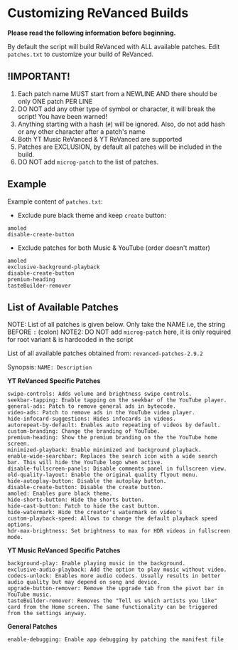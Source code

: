 # Customizing ReVanced Builds

**Please read the following information before beginning.**

By default the script will build ReVanced with ALL available patches. Edit `patches.txt` to customize your build of ReVanced.

## !IMPORTANT!
1. Each patch name MUST start from a NEWLINE AND there should be only ONE patch PER LINE
2. DO NOT add any other type of symbol or character, it will break the script! You have been warned!
3. Anything starting with a hash (`#`) will be ignored. Also, do not add hash or any other character after a patch's name
4. Both YT Music ReVanced & YT ReVanced are supported
5. Patches are EXCLUSION, by default all patches will be included in the build.
6. DO NOT add `microg-patch` to the list of patches.

## Example
Example content of `patches.txt`:

- Exclude pure black theme and keep `create` button:
```
amoled
disable-create-button
```

- Exclude patches for both Music & YouTube (order doesn't matter)
```
amoled
exclusive-background-playback
disable-create-button
premium-heading
tasteBuilder-remover
```

## List of Available Patches
NOTE: List of all patches is given below. Only take the NAME i.e, the string BEFORE `:` (colon)
NOTE2: DO NOT add `microg-patch` here, it is only required for root variant & is hardcoded in the script

List of all available patches obtained from: `revanced-patches-2.9.2`

Synopsis: `NAME: Description`

**YT ReVanced Specific Patches**
```
swipe-controls: Adds volume and brightness swipe controls.
seekbar-tapping: Enable tapping on the seekbar of the YouTube player.
general-ads: Patch to remove general ads in bytecode.
video-ads: Patch to remove ads in the YouTube video player.
hide-infocard-suggestions: Hides infocards in videos.
autorepeat-by-default: Enables auto repeating of videos by default.
custom-branding: Change the branding of YouTube.
premium-heading: Show the premium branding on the the YouTube home screen.
minimized-playback: Enable minimized and background playback.
enable-wide-searchbar: Replaces the search icon with a wide search bar. This will hide the YouTube logo when active.
disable-fullscreen-panels: Disable comments panel in fullscreen view.
old-quality-layout: Enable the original quality flyout menu.
hide-autoplay-button: Disable the autoplay button.
disable-create-button: Disable the create button.
amoled: Enables pure black theme.
hide-shorts-button: Hide the shorts button.
hide-cast-button: Patch to hide the cast button.
hide-watermark: Hide the creator's watermark on video's
custom-playback-speed: Allows to change the default playback speed options.
hdr-max-brightness: Set brightness to max for HDR videos in fullscreen mode.
```

**YT Music ReVanced Specific Patches**
```
background-play: Enable playing music in the background.
exclusive-audio-playback: Add the option to play music without video.
codecs-unlock: Enables more audio codecs. Usually results in better audio quality but may depend on song and device.
upgrade-button-remover: Remove the upgrade tab from the pivot bar in YouTube music.
tasteBuilder-remover: Removes the "Tell us which artists you like" card from the Home screen. The same functionality can be triggered from the settings anyway.
```

**General Patches**
```
enable-debugging: Enable app debugging by patching the manifest file
```
